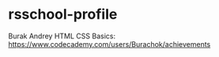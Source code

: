 # rsschool-profile
Burak Andrey
HTML CSS Basics: https://www.codecademy.com/users/Burachok/achievements
